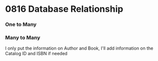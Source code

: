 # 0816 Database Relationship

### One to Many

### Many to Many
I only put the information on Author and Book, I'll add information on the Catalog ID and ISBN if needed
